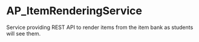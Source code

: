 # AP_ItemRenderingService
Service providing REST API to render items from the item bank as students will see them.
